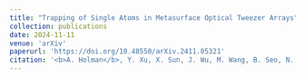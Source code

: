 ```yaml
---
title: "Trapping of Single Atoms in Metasurface Optical Tweezer Arrays"
collection: publications
date: 2024-11-11
venue: 'arXiv'
paperurl: 'https://doi.org/10.48550/arXiv.2411.05321'
citation: '<b>A. Holman</b>, Y. Xu, X. Sun, J. Wu, M. Wang, B. Seo, N. Yu, and S. Will, arXiv (2024).'
---
```

